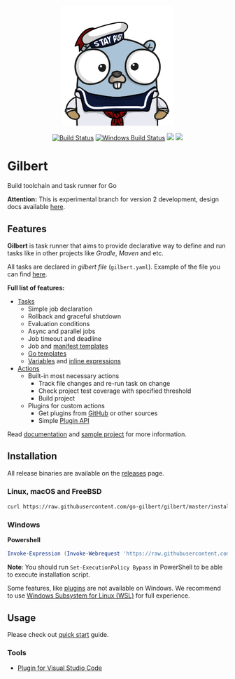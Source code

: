 <p align="center"><img src="docs/assets/gilbert.png" width="256"></p>
<p align="center">
  <a href="https://travis-ci.org/go-gilbert/gilbert"><img src="https://travis-ci.org/go-gilbert/gilbert.svg?branch=master" alt="Build Status" /></a>
  <a href="https://ci.appveyor.com/project/x1unix/gilbert"><img src="https://ci.appveyor.com/api/projects/status/github/go-gilbert/gilbert?svg=true&branch=master&passingText=Windows%20-%20OK&failingText=Windows%20-%20failed&pendingText=Windows%20-%20pending" alt="Windows Build Status"></a>
  <a href="https://goreportcard.com/report/github.com/go-gilbert/gilbert"><img src="https://goreportcard.com/badge/github.com/go-gilbert/gilbert" /></a>
  <a href="https://opensource.org/licenses/mit-license"><img src="https://img.shields.io/badge/license-MIT-brightgreen.svg" /></a>
</p>

# Gilbert

Build toolchain and task runner for Go

**Attention:** This is experimental branch for version 2 development, design docs available [here](/docs/v2).

## Features

**Gilbert** is task runner that aims to provide declarative way to define and run tasks like in other projects like _Gradle_, _Maven_ and etc.

All tasks are declared in *gilbert file* (`gilbert.yaml`). Example of the file you can find [here](https://github.com/go-gilbert/project-example/blob/master/gilbert.yaml).

**Full list of features:**

* [Tasks](https://go-gilbert.github.io/docs/syntax/#tasks)
  - Simple job declaration
  - Rollback and graceful shutdown
  - Evaluation conditions
  - Async and parallel jobs
  - Job timeout and deadline
  - Job and [manifest templates](https://go-gilbert.github.io/docs/syntax/#mixins)
  - [Go templates](https://go-gilbert.github.io/docs/syntax/#h-go-templates)
  - [Variables](https://go-gilbert.github.io/docs/syntax/#variables) and [inline expressions](https://go-gilbert.github.io/docs/syntax/#h-templates)
* [Actions](https://go-gilbert.github.io/docs/actions/)
  - Built-in most necessary actions
    - Track file changes and re-run task on change
    - Check project test coverage with specified threshold
    - Build project
  - Plugins for custom actions
    - Get plugins from [GitHub](https://go-gilbert.github.io/docs/plugin-development/) or other sources
    - Simple [Plugin API](https://go-gilbert.github.io/docs/plugin-development/)

Read [documentation](https://go-gilbert.github.io/docs/) and [sample project](https://github.com/go-gilbert/project-example) for more information.

## Installation

All release binaries are available on the [releases](https://github.com/go-gilbert/gilbert/releases) page.

### Linux, macOS and FreeBSD

```bash
curl https://raw.githubusercontent.com/go-gilbert/gilbert/master/install.sh | sh
```

### Windows

**Powershell**

```powershell
Invoke-Expression (Invoke-Webrequest 'https://raw.githubusercontent.com/go-gilbert/gilbert/master/install.ps1' -UseBasicParsing).Content
```

**Note**: You should run `Set-ExecutionPolicy Bypass` in PowerShell to be able to execute installation script.

Some features, like [plugins](https://go-gilbert.github.io/docs/plugins/) are not available on Windows. We recommend to use [Windows Subsystem for Linux (WSL)](https://docs.microsoft.com/en-us/windows/wsl/install-win10) for full experience.

## Usage

Please check out [quick start](https://go-gilbert.github.io/docs/quick-start/) guide.

### Tools

* [Plugin for Visual Studio Code](https://marketplace.visualstudio.com/items?itemName=x1unix.gilbert) 
